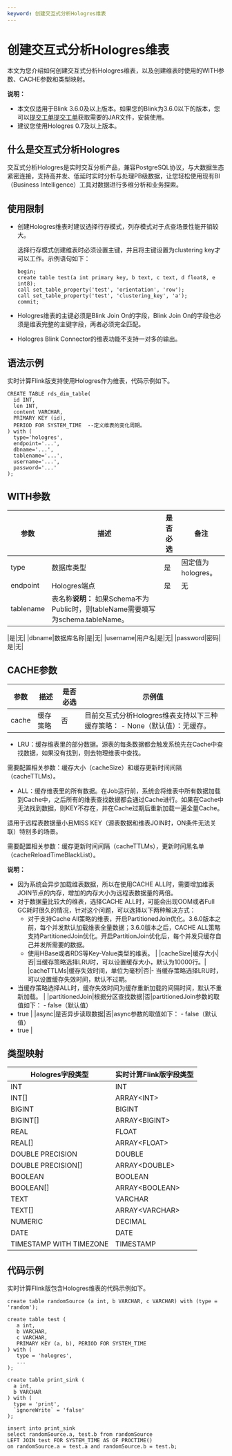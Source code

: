 ```yaml
---
keyword: 创建交互式分析Hologres维表
---
```


# 创建交互式分析Hologres维表

本文为您介绍如何创建交互式分析Hologres维表，以及创建维表时使用的WITH参数、CACHE参数和类型映射。

**说明：**

-   本文仅适用于Blink 3.6.0及以上版本。如果您的Blink为3.6.0以下的版本，您可以[提交工单](https://selfservice.console.aliyun.com/ticket/createIndex?spm=5176.2020520129.console-base-top.dwork-order-1.29d546aee0gsiH)[提交工单](https://workorder-intl.console.aliyun.com/)获取需要的JAR文件，安装使用。
-   建议您使用Hologres 0.7及以上版本。

## 什么是交互式分析Hologres

交互式分析Hologres是实时交互分析产品，兼容PostgreSQL协议，与大数据生态紧密连接，支持高并发、低延时实时分析与处理PB级数据，让您轻松使用现有BI（Business Intelligence）工具对数据进行多维分析和业务探索。

## 使用限制

-   创建Hologres维表时建议选择行存模式，列存模式对于点查场景性能开销较大。

    选择行存模式创建维表时必须设置主键，并且将主键设置为clustering key才可以工作。示例语句如下：

    ```
    begin;
    create table test(a int primary key, b text, c text, d float8, e int8);
    call set_table_property('test', 'orientation', 'row');
    call set_table_property('test', 'clustering_key', 'a');
    commit;
    ```

-   Hologres维表的主键必须是Blink Join On的字段，Blink Join On的字段也必须是维表完整的主键字段，两者必须完全匹配。
-   Hologres Blink Connector的维表功能不支持一对多的输出。

## 语法示例

实时计算Flink版支持使用Hologres作为维表，代码示例如下。

```
CREATE TABLE rds_dim_table(
  id INT,
  len INT,
  content VARCHAR,
  PRIMARY KEY (id),
  PERIOD FOR SYSTEM_TIME  --定义维表的变化周期。
) with (
  type='hologres',
  endpoint='...',
  dbname='...',
  tablename='...',
  username='...',
  password='...'
);
```

## WITH参数

|参数|描述|是否必选|备注|
|--|--|----|--|
|type|数据库类型|是|固定值为hologres。|
|endpoint|Hologres端点|是|无|
|tablename|表名称**说明：** 如果Schema不为Public时，则tableName需要填写为schema.tableName。

|是|无|
|dbname|数据库名称|是|无|
|username|用户名|是|无|
|password|密码|是|无|

## CACHE参数

|参数|描述|是否必选|示例值|
|--|--|----|---|
|cache|缓存策略|否|目前交互式分析Hologres维表支持以下三种缓存策略： -   None（默认值）：无缓存。
-   LRU：缓存维表里的部分数据。源表的每条数据都会触发系统先在Cache中查找数据，如果没有找到，则去物理维表中查找。

需要配置相关参数：缓存大小（cacheSize）和缓存更新时间间隔（cacheTTLMs）。

-   ALL：缓存维表里的所有数据。在Job运行前，系统会将维表中所有数据加载到Cache中，之后所有的维表查找数据都会通过Cache进行。如果在Cache中无法找到数据，则KEY不存在，并在Cache过期后重新加载一遍全量Cache。

适用于远程表数据量小且MISS KEY（源表数据和维表JOIN时，ON条件无法关联）特别多的场景。

需要配置相关参数：缓存更新时间间隔（cacheTTLMs），更新时间黑名单（cacheReloadTimeBlackList）。


**说明：**

-   因为系统会异步加载维表数据，所以在使用CACHE ALL时，需要增加维表JOIN节点的内存，增加的内存大小为远程表数据量的两倍。
-   对于数据量比较大的维表，选择CACHE ALL时，可能会出现OOM或者Full GC耗时很久的情况，针对这个问题，可以选择以下两种解决方式：
    -   对于支持Cache All策略的维表，开启PartitionedJoin优化。3.6.0版本之前，每个并发默认加载维表全量数据；3.6.0版本之后，CACHE ALL策略支持PartitionedJoin优化。开启PartitionJoin优化后，每个并发只缓存自己并发所需要的数据。
    -   使用HBase或者RDS等Key-Value类型的维表。 |
|cacheSize|缓存大小|否|当缓存策略选择LRU时，可以设置缓存大小，默认为10000行。|
|cacheTTLMs|缓存失效时间，单位为毫秒|否|-   当缓存策略选择LRU时，可以设置缓存失效时间，默认不过期。
-   当缓存策略选择ALL时，缓存失效时间为缓存重新加载的间隔时间，默认不重新加载。 |
|partitionedJoin|根据分区查找数据|否|partitionedJoin参数的取值如下： -   false（默认值）
-   true |
|async|是否异步读取数据|否|async参数的取值如下： -   false（默认值）
-   true |

## 类型映射

|Hologres字段类型|实时计算Flink版字段类型|
|------------|--------------|
|INT|INT|
|INT\[\]|ARRAY<INT\>|
|BIGINT|BIGINT|
|BIGINT\[\]|ARRAY<BIGINT\>|
|REAL|FLOAT|
|REAL\[\]|ARRAY<FLOAT\>|
|DOUBLE PRECISION|DOUBLE|
|DOUBLE PRECISION\[\]|ARRAY<DOUBLE\>|
|BOOLEAN|BOOLEAN|
|BOOLEAN\[\]|ARRAY<BOOLEAN\>|
|TEXT|VARCHAR|
|TEXT\[\]|ARRAY<VARCHAR\>|
|NUMERIC|DECIMAL|
|DATE|DATE|
|TIMESTAMP WITH TIMEZONE|TIMESTAMP|

## 代码示例

实时计算Flink版包含Hologres维表的代码示例如下。

```
create table randomSource (a int, b VARCHAR, c VARCHAR) with (type = 'random');

create table test (
   a int, 
   b VARCHAR, 
   c VARCHAR, 
   PRIMARY KEY (a, b), PERIOD FOR SYSTEM_TIME
) with (
   type = 'hologres',
   ...
);

create table print_sink (
  a int, 
  b VARCHAR
) with (
  type = 'print', 
  `ignoreWrite` = 'false'
);

insert into print_sink
select randomSource.a, test.b from randomSource 
LEFT JOIN test FOR SYSTEM_TIME AS OF PROCTIME() 
on randomSource.a = test.a and randomSource.b = test.b;
```


